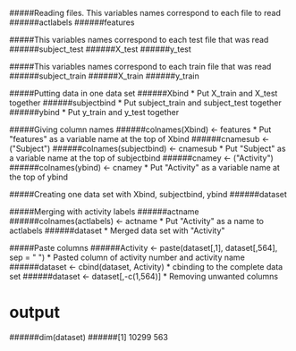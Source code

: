 #####Reading files. This variables names correspond to each file to read
######actlabels
######features

#####This variables names correspond to each test file that was read
######subject_test
######X_test
######y_test

#####This variables names correspond to each train file that was read
######subject_train
######X_train
######y_train

#####Putting data in one data set
######Xbind * Put X_train and X_test together
######subjectbind * Put subject_train and subject_test  together
######ybind * Put  y_train and y_test together

#####Giving column names
######colnames(Xbind) <- features * Put "features" as a variable name at the top of Xbind
######cnamesub <- ("Subject")
######colnames(subjectbind) <- cnamesub * Put "Subject" as a variable name at the top of subjectbind
######cnamey <- ("Activity")
######colnames(ybind) <- cnamey * Put "Activity" as a variable name at the top of ybind

#####Creating one data set with Xbind, subjectbind, ybind
######dataset

#####Merging with activity labels
######actname
######colnames(actlabels) <- actname * Put "Activity" as a name to actlabels
######dataset * Merged data set with "Activity"

#####Paste columns
######Activity <- paste(dataset[,1], dataset[,564], sep = " ") * Pasted column of activity number and activity name
######dataset <- cbind(dataset, Activity) * cbinding to the complete data set
######dataset <- dataset[,-c(1,564)] * Removing unwanted columns

# output 
######dim(dataset)
######[1] 10299   563

